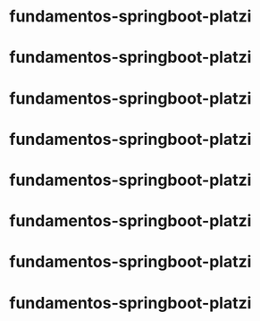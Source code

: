 # fundamentos-springboot-platzi
# fundamentos-springboot-platzi
# fundamentos-springboot-platzi
# fundamentos-springboot-platzi
# fundamentos-springboot-platzi
# fundamentos-springboot-platzi
# fundamentos-springboot-platzi
# fundamentos-springboot-platzi
